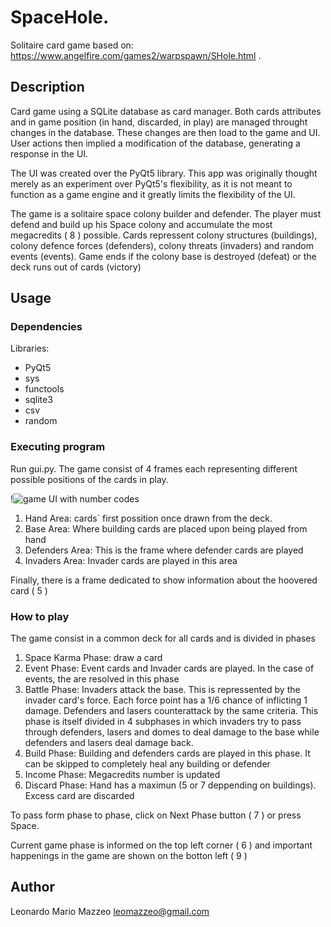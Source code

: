 
# SpaceHole.

Solitaire card game based on: https://www.angelfire.com/games2/warpspawn/SHole.html .

## Description

Card game using a SQLite database as card manager. Both cards attributes and in game position (in hand, discarded, in play) are managed throught changes in the database. These changes are then load to the game and UI. User actions then implied a modification of the database, generating a response in the UI.

The UI was created over the PyQt5 library. This app was originally thought merely as an experiment over PyQt5's flexibility, as it is not meant to function as a game engine and it greatly limits the flexibility of the UI.

The game is a solitaire space colony builder and defender. The player must defend and build up his Space colony and accumulate the most megacredits ( 8 ) possible. Cards repressent colony structures (buildings), colony defence forces (defenders), colony threats (invaders) and random events (events). Game ends if the colony base is destroyed (defeat) or the deck runs out of cards (victory)


## Usage

### Dependencies

Libraries:
* PyQt5
* sys
* functools
* sqlite3
* csv
* random

### Executing program

Run gui.py. The game consist of 4 frames each representing different possible positions of the cards in play. 

!![game UI with number codes](https://github.com/user-attachments/assets/f1d68ff5-9028-4953-a153-9d824d8c6b15)


1. Hand Area: cards` first possition once drawn from the deck.
2. Base Area: Where building cards are placed upon being played from hand
3. Defenders Area: This is the frame where defender cards are played
4. Invaders Area: Invader cards are played in this area

Finally, there is a frame dedicated to show information about the hoovered card ( 5 )

### How to play

The game consist in a common deck for all cards and is divided in phases

1. Space Karma Phase: draw a card
2. Event Phase: Event cards and Invader cards are played. In the case of events, the are resolved in this phase
3. Battle Phase: Invaders attack the base. This is repressented by the invader card's force. Each force point has a 1/6 chance of inflicting 1 damage. Defenders and lasers counterattack by the same criteria. This phase is itself divided in 4 subphases in which invaders try to pass through defenders, lasers and domes to deal damage to the base while defenders and lasers deal damage back.  
4. Build Phase: Building and defenders cards are played in this phase. It can be skipped to completely heal any building or defender
5. Income Phase: Megacredits number is updated
6. Discard Phase: Hand has a maximun (5 or 7 deppending on buildings). Excess card are discarded

To pass form phase to phase, click on Next Phase button ( 7 ) or press Space.

Current game phase is informed on the top left corner ( 6 ) and important happenings in the game are shown on the botton left ( 9 )



## Author

Leonardo Mario Mazzeo
leomazzeo@gmail.com
